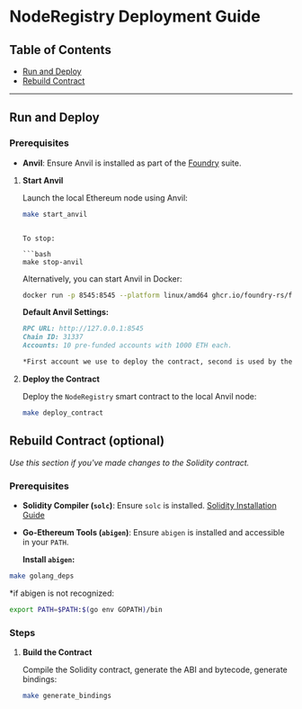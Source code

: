 # NodeRegistry Deployment Guide

## Table of Contents

- [Run and Deploy](#run-and-deploy)
- [Rebuild Contract](#rebuild-contract)

---

## Run and Deploy

### Prerequisites

- **Anvil**: Ensure Anvil is installed as part of the [Foundry](https://book.getfoundry.sh/) suite.


1. **Start Anvil**

   Launch the local Ethereum node using Anvil:

   ```bash
   make start_anvil
   ```
      ```

   To stop:

   ```bash
   make stop-anvil
   ```

   Alternatively, you can start Anvil in Docker:

   ```bash
   docker run -p 8545:8545 --platform linux/amd64 ghcr.io/foundry-rs/foundry:latest "anvil --host 0.0.0.0"
   ```

   **Default Anvil Settings:**

   ```markdown
   RPC URL: http://127.0.0.1:8545
   Chain ID: 31337
   Accounts: 10 pre-funded accounts with 1000 ETH each. 
   
   *First account we use to deploy the contract, second is used by the Relayer node, others can be used by the Resolver nodes
   ```


2. **Deploy the Contract**

   Deploy the `NodeRegistry` smart contract to the local Anvil node:

   ```bash
   make deploy_contract
   ```

## Rebuild Contract (optional)

*Use this section if you've made changes to the Solidity contract.*

### Prerequisites

- **Solidity Compiler (`solc`)**: Ensure `solc` is installed. [Solidity Installation Guide](https://docs.soliditylang.org/en/v0.8.17/installing-solidity.html)
- **Go-Ethereum Tools (`abigen`)**: Ensure `abigen` is installed and accessible in your `PATH`.

  **Install `abigen`:**

 ```bash
 make golang_deps
 ```

 *if abigen is not recognized: 
 ```bash
 export PATH=$PATH:$(go env GOPATH)/bin
 ``` 

### Steps

1. **Build the Contract**

   Compile the Solidity contract, generate the ABI and bytecode, generate bindings:

   ```bash
   make generate_bindings
   ```
